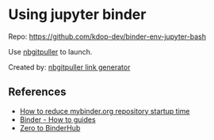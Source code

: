 # Using jupyter binder

Repo: https://github.com/kdop-dev/binder-env-jupyter-bash

Use [nbgitpuller](http://binder.kdop.net/v2/gh/kdop-dev/binder-env-jupyter-bash/master?urlpath=git-pull%3Frepo%3Dhttps%253A%252F%252Fgithub.com%252Fkdop-dev%252Fpilula-inovacao-kubernetes.git%26urlpath%3Dlab%252Ftree%252Fpilula-inovacao-kubernetes%252Findex.ipynb%26branch%3Dmaster) to launch.


Created by: [nbgitpuller link generator](https://jupyterhub.github.io/nbgitpuller/link?tab=binder
)
## References

* [How to reduce mybinder.org repository startup time](https://discourse.jupyter.org/t/how-to-reduce-mybinder-org-repository-startup-time/4956)
* [Binder - How to guides](https://mybinder.readthedocs.io/en/latest/howto/index.html)
* [Zero to BinderHub](https://binderhub.readthedocs.io/en/latest/zero-to-binderhub/setup-binderhub.html)
